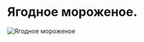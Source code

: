 # Ягодное мороженое.

![Ягодное мороженое](/images/Kulinar/IceCream/ice-cream-yagoda.jpg 'Ягодное мороженое')

